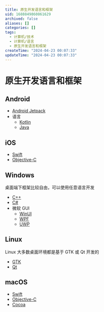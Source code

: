 ```yaml
---
title: 原生开发语言和框架
uid: 1688849860861629
archived: false
aliases: []
categories: []
tags:
  - 计算机/技术
  - 计算机/语言
  - 原生开发语言和框架
createTime: "2024-04-23 00:07:33"
updateTime: "2024-04-23 00:07:33"
---
```


# 原生开发语言和框架

## Android

- [Android Jetpack](https://developer.android.com/jetpack)
- 语言
  - [Kotlin](https://kotlinlang.org/)
  - [Java](https://www.java.com/zh-CN/)

## iOS

- [Swift](https://swift.org/)
- [Objective-C](https://developer.apple.com/zh-cn/objective-c/)

## Windows

桌面端下框架比较自由，可以使用任意语言开发

- [C++](https://docs.microsoft.com/zh-cn/cpp/cpp/?view=msvc-170)
- [C#](https://docs.microsoft.com/zh-cn/dotnet/csharp/)
- 微软 GUI
  - [WinUI](https://docs.microsoft.com/zh-cn/windows/apps/winui/)
  - [WPF](https://docs.microsoft.com/zh-cn/dotnet/desktop/wpf/?view=netdesktop-5.0)
  - [UWP](https://docs.microsoft.com/zh-cn/windows/uwp/)

## Linux

Linux 大多数桌面环境都是基于 GTK 或 Qt 开发的

- [GTK](https://www.gtk.org/)
- [Qt](https://www.qt.io/)

## macOS

- [Swift](https://swift.org/)
- [Objective-C](https://developer.apple.com/zh-cn/objective-c/)
- [Cocoa](https://developer.apple.com/documentation/appkit)
